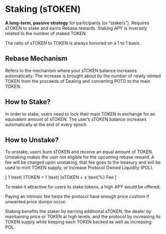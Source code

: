 # Staking (sTOKEN)

**A long-term, passive strategy** for participants (or “stakers”). Requires sTOKEN to stake and earns Rebase rewards. Staking APY is inversely related to the number of staked TOKEN.

The ratio of sTOKEN to TOKEN is always honored on a 1 to 1 basis.

## Rebase Mechanism

Refers to the mechanism where your sTOKEN balance increases automatically. The increase is brought about by the number of newly minted TOKEN from the proceeds of Dealing and converting POTD to the main TOKEN.

## How to Stake?

In order to stake, users need to lock their main TOKEN in exchange for an equivalent amount of sTOKEN. The user’s sTOKEN balance increases automatically at the end of every epoch.

## How to Unstake?

To unstake, users burn sTOKEN and receive an equal amount of TOKEN. Unstaking makes the user not eligible for the upcoming rebase reward. A fee will be charged upon unstaking, that fee goes to the treasury and will be used to mint TOKEN supply, or increase Protocol Owned Liquidity (POL).

\[
1 \text{ }TOKEN = 1 \text{ }sTOKEN + x \text{%} Fee
\]

To make it attractive for users to stake tokens, a high APY would be offered.

Paying an intrinsic fee helps the protocol have enough price cushion if unwanted price dumps occur.

Staking benefits the staker by earning additional sTOKEN, the dealer by maintaining price or TOKEN at high levels, and the protocol by increasing its TOKEN supply while keeping each TOKEN backed as well as increasing POL.
